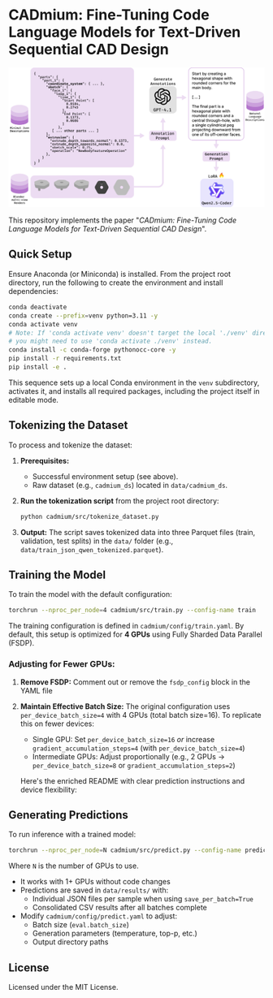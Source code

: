 # CADmium: Fine-Tuning Code Language Models for Text-Driven Sequential CAD Design

![CADmium Main Figure](./images/main_figure.png)


This repository implements the paper "*CADmium: Fine-Tuning Code Language Models for Text-Driven Sequential CAD Design*".

## Quick Setup

Ensure Anaconda (or Miniconda) is installed. From the project root directory, run the following to create the environment and install dependencies:

```bash
conda deactivate
conda create --prefix=venv python=3.11 -y
conda activate venv 
# Note: If 'conda activate venv' doesn't target the local './venv' directory, 
# you might need to use 'conda activate ./venv' instead.
conda install -c conda-forge pythonocc-core -y
pip install -r requirements.txt
pip install -e .
```

This sequence sets up a local Conda environment in the `venv` subdirectory, activates it, and installs all required packages, including the project itself in editable mode.

## Tokenizing the Dataset
To process and tokenize the dataset:

1.  **Prerequisites:**
    * Successful environment setup (see above).
    * Raw dataset (e.g., `cadmium_ds`) located in `data/cadmium_ds`.

2.  **Run the tokenization script** from the project root directory:
    ```bash
    python cadmium/src/tokenize_dataset.py
    ```

3.  **Output:**
    The script saves tokenized data into three Parquet files (train, validation, test splits) in the `data/` folder (e.g., `data/train_json_qwen_tokenized.parquet`).

## Training the Model

To train the model with the default configuration:

```bash
torchrun --nproc_per_node=4 cadmium/src/train.py --config-name train
```

The training configuration is defined in `cadmium/config/train.yaml`. By default, this setup is optimized for **4 GPUs** using Fully Sharded Data Parallel (FSDP). 

### Adjusting for Fewer GPUs:
1. **Remove FSDP:** Comment out or remove the `fsdp_config` block in the YAML file
2. **Maintain Effective Batch Size:** The original configuration uses `per_device_batch_size=4` with 4 GPUs (total batch size=16). To replicate this on fewer devices:
   - Single GPU: Set `per_device_batch_size=16` *or* increase `gradient_accumulation_steps=4` (with `per_device_batch_size=4`)
   - Intermediate GPUs: Adjust proportionally (e.g., 2 GPUs → `per_device_batch_size=8` or `gradient_accumulation_steps=2`)

   Here's the enriched README with clear prediction instructions and device flexibility:

## Generating Predictions

To run inference with a trained model:

```bash
torchrun --nproc_per_node=N cadmium/src/predict.py --config-name predict
```

Where `N` is the number of GPUs to use. 

- It works with 1+ GPUs without code changes
- Predictions are saved in `data/results/` with:
  - Individual JSON files per sample when using `save_per_batch=True`
  - Consolidated CSV results after all batches complete
- Modify `cadmium/config/predict.yaml` to adjust:
  - Batch size (`eval.batch_size`)
  - Generation parameters (temperature, top-p, etc.)
  - Output directory paths

## License

Licensed under the MIT License.
